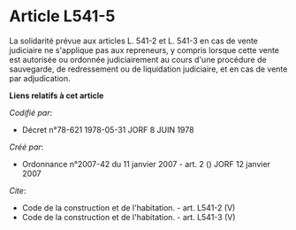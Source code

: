 # Article L541-5

La solidarité prévue aux articles L. 541-2 et L. 541-3 en cas de vente judiciaire ne s'applique pas aux repreneurs, y compris
lorsque cette vente est autorisée ou ordonnée judiciairement au cours d'une procédure de sauvegarde, de redressement ou de
liquidation judiciaire, et en cas de vente par adjudication.

**Liens relatifs à cet article**

_Codifié par_:

  - Décret n°78-621 1978-05-31 JORF 8 JUIN 1978

_Créé par_:

  - Ordonnance n°2007-42 du 11 janvier 2007 - art. 2 () JORF 12 janvier 2007

_Cite_:

  - Code de la construction et de l'habitation. - art. L541-2 (V)
  - Code de la construction et de l'habitation. - art. L541-3 (V)
